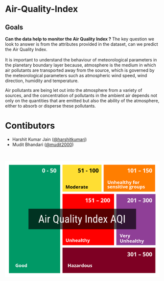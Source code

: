 # Air-Quality-Index

## Goals
**Can the data help to monitor the Air Quality Index ?**
The key question we look to answer is from the attributes provided in the dataset, can we predict the Air Quality Index.<br><br>
It is important to understand the behaviour of meteorological parameters in the planetary boundary layer because, atmosphere is the medium in which air pollutants are transported away from the source, which is governed by the meteorological parameters such as atmospheric wind speed, wind direction, humidity and temperature.

Air pollutants are being let out into the atmosphere from a variety of sources, and the concentration of pollutants in the ambient air depends not only on the quantities that are emitted but also the ability of the atmosphere, either to absorb or disperse these pollutants.

# Contibutors
* Harshit Kumar Jain ([@harshitkumarj](https://github.com/harshitkumarj))
* Mudit Bhandari ([@mudit2000](https://github.com/mudit2000))
<br>
<p><img src='AQI chart.png'>
